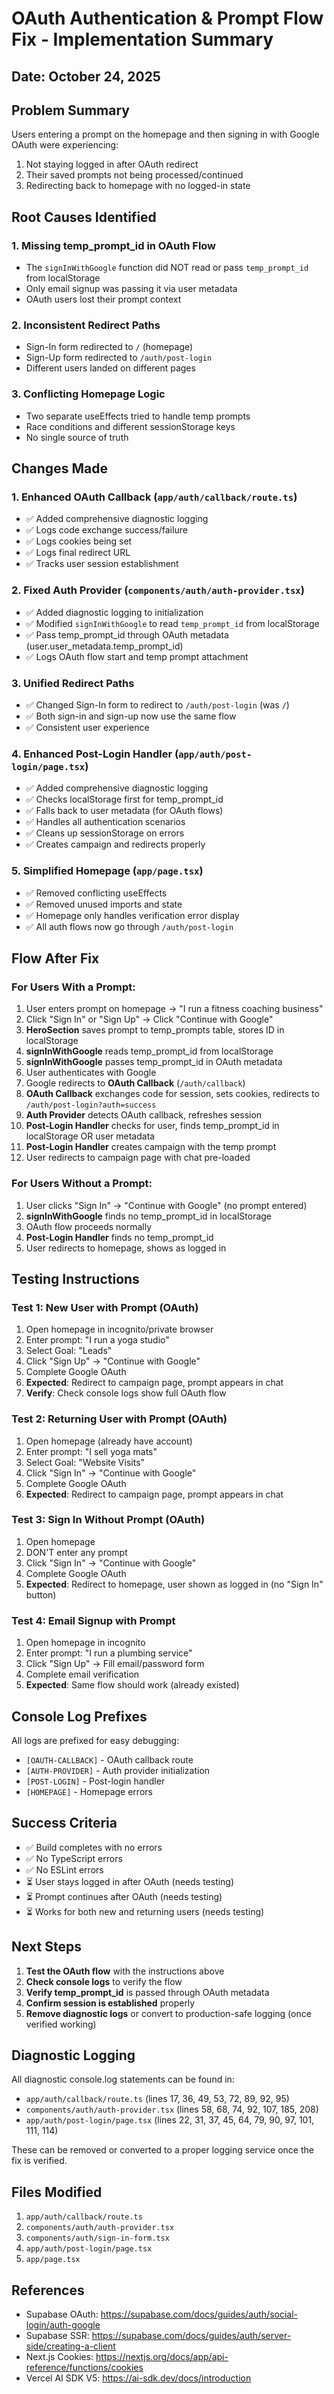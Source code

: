 # OAuth Authentication & Prompt Flow Fix - Implementation Summary

## Date: October 24, 2025

## Problem Summary

Users entering a prompt on the homepage and then signing in with Google OAuth were experiencing:
1. Not staying logged in after OAuth redirect
2. Their saved prompts not being processed/continued
3. Redirecting back to homepage with no logged-in state

## Root Causes Identified

### 1. Missing temp_prompt_id in OAuth Flow
- The `signInWithGoogle` function did NOT read or pass `temp_prompt_id` from localStorage
- Only email signup was passing it via user metadata
- OAuth users lost their prompt context

### 2. Inconsistent Redirect Paths
- Sign-In form redirected to `/` (homepage)
- Sign-Up form redirected to `/auth/post-login`
- Different users landed on different pages

### 3. Conflicting Homepage Logic
- Two separate useEffects tried to handle temp prompts
- Race conditions and different sessionStorage keys
- No single source of truth

## Changes Made

### 1. Enhanced OAuth Callback (`app/auth/callback/route.ts`)
- ✅ Added comprehensive diagnostic logging
- ✅ Logs code exchange success/failure
- ✅ Logs cookies being set
- ✅ Logs final redirect URL
- ✅ Tracks user session establishment

### 2. Fixed Auth Provider (`components/auth/auth-provider.tsx`)
- ✅ Added diagnostic logging to initialization
- ✅ Modified `signInWithGoogle` to read `temp_prompt_id` from localStorage
- ✅ Pass temp_prompt_id through OAuth metadata (user.user_metadata.temp_prompt_id)
- ✅ Logs OAuth flow start and temp prompt attachment

### 3. Unified Redirect Paths
- ✅ Changed Sign-In form to redirect to `/auth/post-login` (was `/`)
- ✅ Both sign-in and sign-up now use the same flow
- ✅ Consistent user experience

### 4. Enhanced Post-Login Handler (`app/auth/post-login/page.tsx`)
- ✅ Added comprehensive diagnostic logging
- ✅ Checks localStorage first for temp_prompt_id
- ✅ Falls back to user metadata (for OAuth flows)
- ✅ Handles all authentication scenarios
- ✅ Cleans up sessionStorage on errors
- ✅ Creates campaign and redirects properly

### 5. Simplified Homepage (`app/page.tsx`)
- ✅ Removed conflicting useEffects
- ✅ Removed unused imports and state
- ✅ Homepage only handles verification error display
- ✅ All auth flows now go through `/auth/post-login`

## Flow After Fix

### For Users With a Prompt:

1. User enters prompt on homepage → "I run a fitness coaching business"
2. Click "Sign In" or "Sign Up" → Click "Continue with Google"
3. **HeroSection** saves prompt to temp_prompts table, stores ID in localStorage
4. **signInWithGoogle** reads temp_prompt_id from localStorage
5. **signInWithGoogle** passes temp_prompt_id in OAuth metadata
6. User authenticates with Google
7. Google redirects to **OAuth Callback** (`/auth/callback`)
8. **OAuth Callback** exchanges code for session, sets cookies, redirects to `/auth/post-login?auth=success`
9. **Auth Provider** detects OAuth callback, refreshes session
10. **Post-Login Handler** checks for user, finds temp_prompt_id in localStorage OR user metadata
11. **Post-Login Handler** creates campaign with the temp prompt
12. User redirects to campaign page with chat pre-loaded

### For Users Without a Prompt:

1. User clicks "Sign In" → "Continue with Google" (no prompt entered)
2. **signInWithGoogle** finds no temp_prompt_id in localStorage
3. OAuth flow proceeds normally
4. **Post-Login Handler** finds no temp_prompt_id
5. User redirects to homepage, shows as logged in

## Testing Instructions

### Test 1: New User with Prompt (OAuth)
1. Open homepage in incognito/private browser
2. Enter prompt: "I run a yoga studio"
3. Select Goal: "Leads"
4. Click "Sign Up" → "Continue with Google"
5. Complete Google OAuth
6. **Expected**: Redirect to campaign page, prompt appears in chat
7. **Verify**: Check console logs show full OAuth flow

### Test 2: Returning User with Prompt (OAuth)
1. Open homepage (already have account)
2. Enter prompt: "I sell yoga mats"
3. Select Goal: "Website Visits"
4. Click "Sign In" → "Continue with Google"
5. Complete Google OAuth
6. **Expected**: Redirect to campaign page, prompt appears in chat

### Test 3: Sign In Without Prompt (OAuth)
1. Open homepage
2. DON'T enter any prompt
3. Click "Sign In" → "Continue with Google"
4. Complete Google OAuth
5. **Expected**: Redirect to homepage, user shown as logged in (no "Sign In" button)

### Test 4: Email Signup with Prompt
1. Open homepage in incognito
2. Enter prompt: "I run a plumbing service"
3. Click "Sign Up" → Fill email/password form
4. Complete email verification
5. **Expected**: Same flow should work (already existed)

## Console Log Prefixes

All logs are prefixed for easy debugging:
- `[OAUTH-CALLBACK]` - OAuth callback route
- `[AUTH-PROVIDER]` - Auth provider initialization
- `[POST-LOGIN]` - Post-login handler
- `[HOMEPAGE]` - Homepage errors

## Success Criteria

- ✅ Build completes with no errors
- ✅ No TypeScript errors
- ✅ No ESLint errors
- ⏳ User stays logged in after OAuth (needs testing)
- ⏳ Prompt continues after OAuth (needs testing)
- ⏳ Works for both new and returning users (needs testing)

## Next Steps

1. **Test the OAuth flow** with the instructions above
2. **Check console logs** to verify the flow
3. **Verify temp_prompt_id** is passed through OAuth metadata
4. **Confirm session is established** properly
5. **Remove diagnostic logs** or convert to production-safe logging (once verified working)

## Diagnostic Logging

All diagnostic console.log statements can be found in:
- `app/auth/callback/route.ts` (lines 17, 36, 49, 53, 72, 89, 92, 95)
- `components/auth/auth-provider.tsx` (lines 58, 68, 74, 92, 107, 185, 208)
- `app/auth/post-login/page.tsx` (lines 22, 31, 37, 45, 64, 79, 90, 97, 101, 111, 114)

These can be removed or converted to a proper logging service once the fix is verified.

## Files Modified

1. `app/auth/callback/route.ts`
2. `components/auth/auth-provider.tsx`
3. `components/auth/sign-in-form.tsx`
4. `app/auth/post-login/page.tsx`
5. `app/page.tsx`

## References

- Supabase OAuth: https://supabase.com/docs/guides/auth/social-login/auth-google
- Supabase SSR: https://supabase.com/docs/guides/auth/server-side/creating-a-client
- Next.js Cookies: https://nextjs.org/docs/app/api-reference/functions/cookies
- Vercel AI SDK V5: https://ai-sdk.dev/docs/introduction

